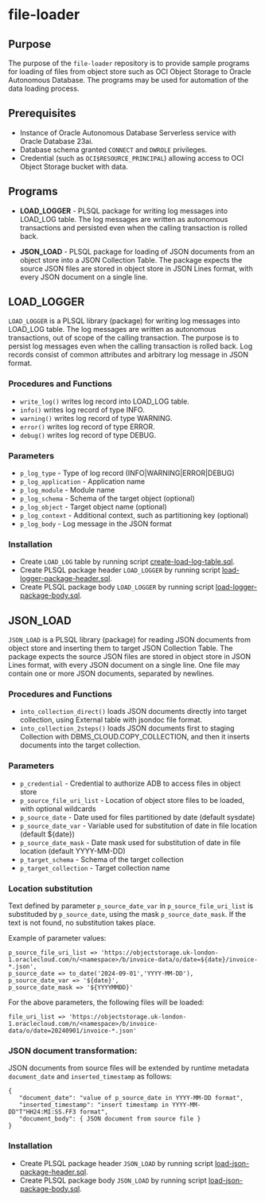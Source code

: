 # __file-loader__

## Purpose

The purpose of the `file-loader` repository is to provide sample programs for loading of
files from object store such as OCI Object Storage to Oracle Autonomous Database. The
programs may be used for automation of the data loading process.


## Prerequisites

* Instance of Oracle Autonomous Database Serverless service with Oracle Database 23ai.
* Database schema granted `CONNECT` and `DWROLE` privileges.
* Credential (such as `OCI$RESOURCE_PRINCIPAL`) allowing access to OCI Object Storage bucket with data.


## Programs

* __LOAD_LOGGER__ - PLSQL package for writing log messages into LOAD_LOG table. The log
messages are written as autonomous transactions and persisted even when the calling
transaction is rolled back.

* __JSON_LOAD__ - PLSQL package for loading of JSON documents from an object store into a
JSON Collection Table. The package expects the source JSON files are stored in object
store in JSON Lines format, with every JSON document on a single line.


## LOAD_LOGGER

`LOAD_LOGGER` is a PLSQL library (package) for writing log messages into LOAD_LOG table.
The log messages are written as autonomous transactions, out of scope of the calling
transaction. The purpose is to persist log messages even when the calling transaction is
rolled back. Log records consist of common attributes and arbitrary log message in JSON
format.

### Procedures and Functions

* `write_log()` writes log record into LOAD_LOG table.
* `info()` writes log record of type INFO.
* `warning()` writes log record of type WARNING.
* `error()` writes log record of type ERROR.
* `debug()` writes log record of type DEBUG.

### Parameters

* `p_log_type` - Type of log record (INFO|WARNING|ERROR|DEBUG)
* `p_log_application` - Application name
* `p_log_module` - Module name
* `p_log_schema` - Schema of the target object (optional)
* `p_log_object` - Target object name (optional)
* `p_log_context` - Additional context, such as partitioning key (optional)
* `p_log_body` - Log message in the JSON format

### Installation

* Create `LOAD_LOG` table by running script [create-load-log-table.sql](create-load-log-table.sql).
* Create PLSQL package header `LOAD_LOGGER` by running script [load-logger-package-header.sql](load-logger-package-header.sql).
* Create PLSQL package body `LOAD_LOGGER` by running script [load-logger-package-body.sql](load-logger-package-body.sql).


## JSON_LOAD

`JSON_LOAD` is a PLSQL library (package) for reading JSON documents from object store and
inserting them to target JSON Collection Table. The package expects the source JSON files
are stored in object store in JSON Lines format, with every JSON document on a single
line. One file may contain one or more JSON documents, separated by newlines.

### Procedures and Functions

* `into_collection_direct()` loads JSON documents directly into target collection, using External table with jsondoc file format.
* `into_collection_2steps()` loads JSON documents first to staging Collection with DBMS_CLOUD.COPY_COLLECTION, and then it inserts documents into the target collection.

### Parameters

* `p_credential` - Credential to authorize ADB to access files in object store
* `p_source_file_uri_list` - Location of object store files to be loaded, with optional wildcards
* `p_source_date` - Date used for files partitioned by date (default sysdate)
* `p_source_date_var` - Variable used for substitution of date in file location (default ${date})
* `p_source_date_mask` - Date mask used for substitution of date in file location (default YYYY-MM-DD)
* `p_target_schema` - Schema of the target collection
* `p_target_collection` - Target collection name

### Location substitution

Text defined by parameter `p_source_date_var` in `p_source_file_uri_list` is substituded
by `p_source_date`, using the mask `p_source_date_mask`. If the text is not found, no
substitution takes place.

Example of parameter values:
```
p_source_file_uri_list => 'https://objectstorage.uk-london-1.oraclecloud.com/n/<namespace>/b/invoice-data/o/date=${date}/invoice-*.json',
p_source_date => to_date('2024-09-01','YYYY-MM-DD'),
p_source_date_var => '${date}',
p_source_date_mask => '${YYYYMMDD}'
```

For the above parameters, the following files will be loaded:
```
file_uri_list => 'https://objectstorage.uk-london-1.oraclecloud.com/n/<namespace>/b/invoice-data/o/date=20240901/invoice-*.json'
```

### JSON document transformation:

JSON documents from source files will be extended by runtime metadata `document_date` and
`inserted_timestamp` as follows:

```
{
   "document_date": "value of p_source_date in YYYY-MM-DD format",
   "inserted_timestamp": "insert timestamp in YYYY-MM-DD"T"HH24:MI:SS.FF3 format",
   "document_body": { JSON document from source file }
}
```

### Installation

* Create PLSQL package header `JSON_LOAD` by running script [load-json-package-header.sql](load-json-package-header.sql).
* Create PLSQL package body `JSON_LOAD` by running script [load-json-package-body.sql](load-json-package-body.sql).

